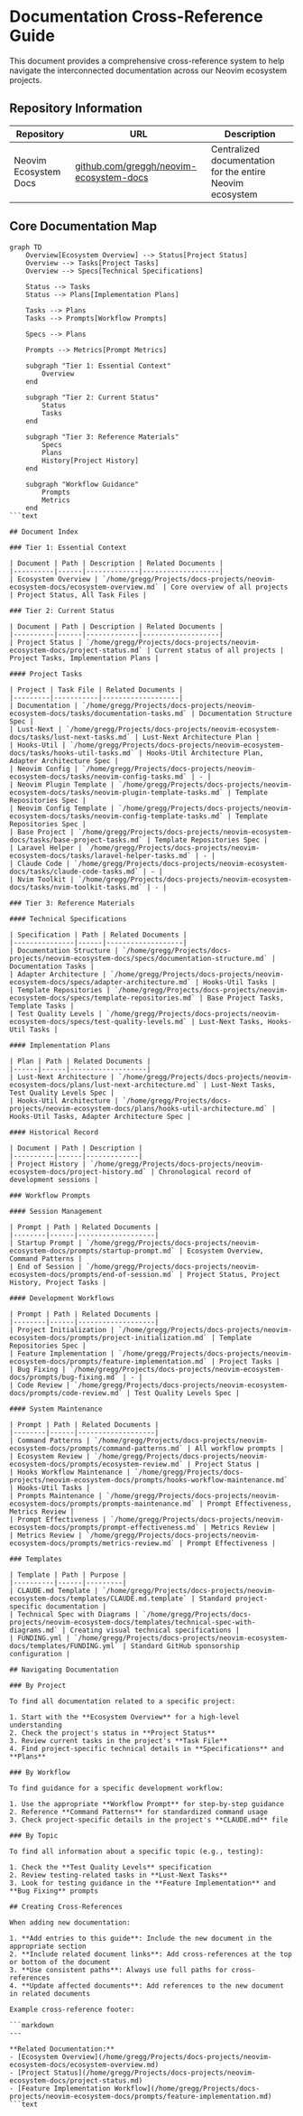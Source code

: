 # Documentation Cross-Reference Guide

This document provides a comprehensive cross-reference system to help navigate the interconnected documentation across our Neovim ecosystem projects.

## Repository Information

| Repository | URL | Description |
|------------|-----|-------------|
| Neovim Ecosystem Docs | [github.com/greggh/neovim-ecosystem-docs](https://github.com/greggh/neovim-ecosystem-docs) | Centralized documentation for the entire Neovim ecosystem |

## Core Documentation Map

```mermaid
graph TD
    Overview[Ecosystem Overview] --> Status[Project Status]
    Overview --> Tasks[Project Tasks]
    Overview --> Specs[Technical Specifications]
    
    Status --> Tasks
    Status --> Plans[Implementation Plans]
    
    Tasks --> Plans
    Tasks --> Prompts[Workflow Prompts]
    
    Specs --> Plans
    
    Prompts --> Metrics[Prompt Metrics]
    
    subgraph "Tier 1: Essential Context"
        Overview
    end
    
    subgraph "Tier 2: Current Status"
        Status
        Tasks
    end
    
    subgraph "Tier 3: Reference Materials"
        Specs
        Plans
        History[Project History]
    end
    
    subgraph "Workflow Guidance"
        Prompts
        Metrics
    end
```text

## Document Index

### Tier 1: Essential Context

| Document | Path | Description | Related Documents |
|----------|------|-------------|-------------------|
| Ecosystem Overview | `/home/gregg/Projects/docs-projects/neovim-ecosystem-docs/ecosystem-overview.md` | Core overview of all projects | Project Status, All Task Files |

### Tier 2: Current Status

| Document | Path | Description | Related Documents |
|----------|------|-------------|-------------------|
| Project Status | `/home/gregg/Projects/docs-projects/neovim-ecosystem-docs/project-status.md` | Current status of all projects | Project Tasks, Implementation Plans |

#### Project Tasks

| Project | Task File | Related Documents |
|---------|-----------|-------------------|
| Documentation | `/home/gregg/Projects/docs-projects/neovim-ecosystem-docs/tasks/documentation-tasks.md` | Documentation Structure Spec |
| Lust-Next | `/home/gregg/Projects/docs-projects/neovim-ecosystem-docs/tasks/lust-next-tasks.md` | Lust-Next Architecture Plan |
| Hooks-Util | `/home/gregg/Projects/docs-projects/neovim-ecosystem-docs/tasks/hooks-util-tasks.md` | Hooks-Util Architecture Plan, Adapter Architecture Spec |
| Neovim Config | `/home/gregg/Projects/docs-projects/neovim-ecosystem-docs/tasks/neovim-config-tasks.md` | - |
| Neovim Plugin Template | `/home/gregg/Projects/docs-projects/neovim-ecosystem-docs/tasks/neovim-plugin-template-tasks.md` | Template Repositories Spec |
| Neovim Config Template | `/home/gregg/Projects/docs-projects/neovim-ecosystem-docs/tasks/neovim-config-template-tasks.md` | Template Repositories Spec |
| Base Project | `/home/gregg/Projects/docs-projects/neovim-ecosystem-docs/tasks/base-project-tasks.md` | Template Repositories Spec |
| Laravel Helper | `/home/gregg/Projects/docs-projects/neovim-ecosystem-docs/tasks/laravel-helper-tasks.md` | - |
| Claude Code | `/home/gregg/Projects/docs-projects/neovim-ecosystem-docs/tasks/claude-code-tasks.md` | - |
| Nvim Toolkit | `/home/gregg/Projects/docs-projects/neovim-ecosystem-docs/tasks/nvim-toolkit-tasks.md` | - |

### Tier 3: Reference Materials

#### Technical Specifications

| Specification | Path | Related Documents |
|---------------|------|-------------------|
| Documentation Structure | `/home/gregg/Projects/docs-projects/neovim-ecosystem-docs/specs/documentation-structure.md` | Documentation Tasks |
| Adapter Architecture | `/home/gregg/Projects/docs-projects/neovim-ecosystem-docs/specs/adapter-architecture.md` | Hooks-Util Tasks |
| Template Repositories | `/home/gregg/Projects/docs-projects/neovim-ecosystem-docs/specs/template-repositories.md` | Base Project Tasks, Template Tasks |
| Test Quality Levels | `/home/gregg/Projects/docs-projects/neovim-ecosystem-docs/specs/test-quality-levels.md` | Lust-Next Tasks, Hooks-Util Tasks |

#### Implementation Plans

| Plan | Path | Related Documents |
|------|------|-------------------|
| Lust-Next Architecture | `/home/gregg/Projects/docs-projects/neovim-ecosystem-docs/plans/lust-next-architecture.md` | Lust-Next Tasks, Test Quality Levels Spec |
| Hooks-Util Architecture | `/home/gregg/Projects/docs-projects/neovim-ecosystem-docs/plans/hooks-util-architecture.md` | Hooks-Util Tasks, Adapter Architecture Spec |

#### Historical Record

| Document | Path | Description |
|----------|------|-------------|
| Project History | `/home/gregg/Projects/docs-projects/neovim-ecosystem-docs/project-history.md` | Chronological record of development sessions |

### Workflow Prompts

#### Session Management

| Prompt | Path | Related Documents |
|--------|------|-------------------|
| Startup Prompt | `/home/gregg/Projects/docs-projects/neovim-ecosystem-docs/prompts/startup-prompt.md` | Ecosystem Overview, Command Patterns |
| End of Session | `/home/gregg/Projects/docs-projects/neovim-ecosystem-docs/prompts/end-of-session.md` | Project Status, Project History, Project Tasks |

#### Development Workflows

| Prompt | Path | Related Documents |
|--------|------|-------------------|
| Project Initialization | `/home/gregg/Projects/docs-projects/neovim-ecosystem-docs/prompts/project-initialization.md` | Template Repositories Spec |
| Feature Implementation | `/home/gregg/Projects/docs-projects/neovim-ecosystem-docs/prompts/feature-implementation.md` | Project Tasks |
| Bug Fixing | `/home/gregg/Projects/docs-projects/neovim-ecosystem-docs/prompts/bug-fixing.md` | - |
| Code Review | `/home/gregg/Projects/docs-projects/neovim-ecosystem-docs/prompts/code-review.md` | Test Quality Levels Spec |

#### System Maintenance

| Prompt | Path | Related Documents |
|--------|------|-------------------|
| Command Patterns | `/home/gregg/Projects/docs-projects/neovim-ecosystem-docs/prompts/command-patterns.md` | All workflow prompts |
| Ecosystem Review | `/home/gregg/Projects/docs-projects/neovim-ecosystem-docs/prompts/ecosystem-review.md` | Project Status |
| Hooks Workflow Maintenance | `/home/gregg/Projects/docs-projects/neovim-ecosystem-docs/prompts/hooks-workflow-maintenance.md` | Hooks-Util Tasks |
| Prompts Maintenance | `/home/gregg/Projects/docs-projects/neovim-ecosystem-docs/prompts/prompts-maintenance.md` | Prompt Effectiveness, Metrics Review |
| Prompt Effectiveness | `/home/gregg/Projects/docs-projects/neovim-ecosystem-docs/prompts/prompt-effectiveness.md` | Metrics Review |
| Metrics Review | `/home/gregg/Projects/docs-projects/neovim-ecosystem-docs/prompts/metrics-review.md` | Prompt Effectiveness |

### Templates

| Template | Path | Purpose |
|----------|------|---------|
| CLAUDE.md Template | `/home/gregg/Projects/docs-projects/neovim-ecosystem-docs/templates/CLAUDE.md.template` | Standard project-specific documentation |
| Technical Spec with Diagrams | `/home/gregg/Projects/docs-projects/neovim-ecosystem-docs/templates/technical-spec-with-diagrams.md` | Creating visual technical specifications |
| FUNDING.yml | `/home/gregg/Projects/docs-projects/neovim-ecosystem-docs/templates/FUNDING.yml` | Standard GitHub sponsorship configuration |

## Navigating Documentation

### By Project

To find all documentation related to a specific project:

1. Start with the **Ecosystem Overview** for a high-level understanding
2. Check the project's status in **Project Status**
3. Review current tasks in the project's **Task File**
4. Find project-specific technical details in **Specifications** and **Plans**

### By Workflow

To find guidance for a specific development workflow:

1. Use the appropriate **Workflow Prompt** for step-by-step guidance
2. Reference **Command Patterns** for standardized command usage
3. Check project-specific details in the project's **CLAUDE.md** file

### By Topic

To find all information about a specific topic (e.g., testing):

1. Check the **Test Quality Levels** specification
2. Review testing-related tasks in **Lust-Next Tasks**
3. Look for testing guidance in the **Feature Implementation** and **Bug Fixing** prompts

## Creating Cross-References

When adding new documentation:

1. **Add entries to this guide**: Include the new document in the appropriate section
2. **Include related document links**: Add cross-references at the top or bottom of the document
3. **Use consistent paths**: Always use full paths for cross-references
4. **Update affected documents**: Add references to the new document in related documents

Example cross-reference footer:

```markdown
---

**Related Documentation:**
- [Ecosystem Overview](/home/gregg/Projects/docs-projects/neovim-ecosystem-docs/ecosystem-overview.md)
- [Project Status](/home/gregg/Projects/docs-projects/neovim-ecosystem-docs/project-status.md)
- [Feature Implementation Workflow](/home/gregg/Projects/docs-projects/neovim-ecosystem-docs/prompts/feature-implementation.md)
```text
